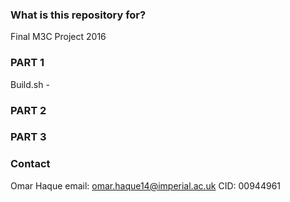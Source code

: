 ### What is this repository for? ###

Final M3C Project 2016




### PART 1 ###

Build.sh - 




### PART 2 ###




### PART 3 ###

















### Contact ###

Omar Haque
email: omar.haque14@imperial.ac.uk
CID: 00944961
